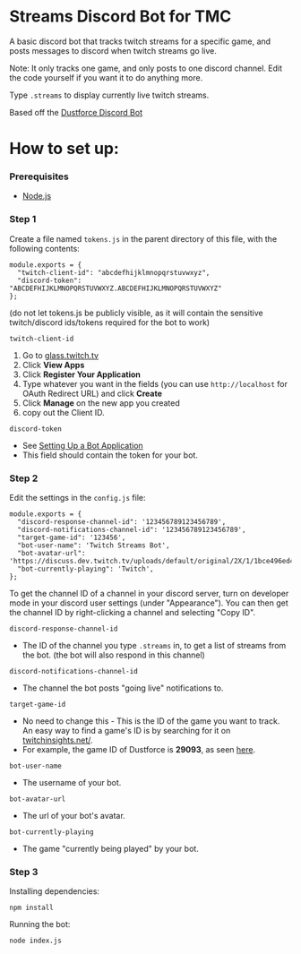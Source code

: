 # Streams Discord Bot for TMC

A basic discord bot that tracks twitch streams for a specific game, and posts messages to discord when twitch streams go live.

Note: It only tracks one game, and only posts to one discord channel. Edit the code yourself if you want it to do anything more.

Type `.streams` to display currently live twitch streams.

Based off the [Dustforce Discord Bot](https://github.com/Joel4558/Dustforce-discord)

# How to set up:

### Prerequisites

* [Node.js](https://nodejs.org/)

### Step 1
Create a file named `tokens.js` in the parent directory of this file, with the following contents:
```
module.exports = {
  "twitch-client-id": "abcdefhijklmnopqrstuvwxyz",
  "discord-token": "ABCDEFHIJKLMNOPQRSTUVWXYZ.ABCDEFHIJKLMNOPQRSTUVWXYZ"
};
```
(do not let tokens.js be publicly visible, as it will contain the sensitive twitch/discord ids/tokens required for the bot to work)

`twitch-client-id`
  1. Go to [glass.twitch.tv](https://glass.twitch.tv/login)
  2. Click **View Apps**
  3. Click **Register Your Application**
  4. Type whatever you want in the fields (you can use `http://localhost` for OAuth Redirect URL) and click **Create**
  5. Click **Manage** on the new app you created
  6. copy out the Client ID.

`discord-token`
  * See [Setting Up a Bot Application](https://discordjs.guide/#/preparations/setting-up-a-bot-application)
  * This field should contain the token for your bot.


### Step 2
Edit the settings in the `config.js` file:
```
module.exports = {
  "discord-response-channel-id": '123456789123456789',
  "discord-notifications-channel-id": '123456789123456789',
  "target-game-id": '123456',
  "bot-user-name": 'Twitch Streams Bot',
  "bot-avatar-url": 'https://discuss.dev.twitch.tv/uploads/default/original/2X/1/1bce496ed4973e05b444bbc5519d8d350ea49c76.png',
  "bot-currently-playing": 'Twitch',
};
```
To get the channel ID of a channel in your discord server, turn on developer mode in your discord user settings (under "Appearance"). You can then get the channel ID by right-clicking a channel and selecting "Copy ID".

`discord-response-channel-id`
  * The ID of the channel you type `.streams` in, to get a list of streams from the bot. (the bot will also respond in this channel)

`discord-notifications-channel-id`
  * The channel the bot posts "going live" notifications to.

`target-game-id`
  * No need to change this - This is the ID of the game you want to track. An easy way to find a game's ID is by searching for it on [twitchinsights.net/](http://twitchinsights.net/).
  * For example, the game ID of Dustforce is **29093**, as seen [here](http://twitchinsights.net/game/29093).

`bot-user-name`
  * The username of your bot.

`bot-avatar-url`
  * The url of your bot's avatar.

`bot-currently-playing`
  * The game "currently being played" by your bot.

### Step 3

Installing dependencies:
```
npm install
```

Running the bot:
```
node index.js
```
